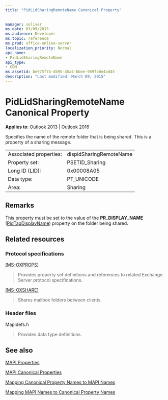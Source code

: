```yaml
---
title: "PidLidSharingRemoteName Canonical Property"
 
 
manager: soliver
ms.date: 03/09/2015
ms.audience: Developer
ms.topic: reference
ms.prod: office-online-server
localization_priority: Normal
api_name:
- PidLidSharingRemoteName
api_type:
- COM
ms.assetid: be975f74-4b95-45a4-bbee-959fa8e4ad45
description: "Last modified: March 09, 2015"
---
```


# PidLidSharingRemoteName Canonical Property

  
  
**Applies to**: Outlook 2013 | Outlook 2016 
  
Specifies the name of the remote folder that is being shared. This is a property of a sharing message.
  
|||
|:-----|:-----|
|Associated properties:  <br/> |dispidSharingRemoteName  <br/> |
|Property set:  <br/> |PSETID_Sharing  <br/> |
|Long ID (LID):  <br/> |0x00008A05  <br/> |
|Data type:  <br/> |PT_UNICODE  <br/> |
|Area:  <br/> |Sharing  <br/> |
   
## Remarks

This property must be set to the value of the **PR_DISPLAY_NAME** ([PidTagDisplayName](pidtagdisplayname-canonical-property.md)) property on the folder being shared.
  
## Related resources

### Protocol specifications

[[MS-OXPROPS]](https://msdn.microsoft.com/library/f6ab1613-aefe-447d-a49c-18217230b148%28Office.15%29.aspx)
  
> Provides property set definitions and references to related Exchange Server protocol specifications.
    
[[MS-OXSHARE]](https://msdn.microsoft.com/library/e4e5bd27-d5e0-43f9-a6ea-550876724f3d%28Office.15%29.aspx)
  
> Shares mailbox folders between clients.
    
### Header files

Mapidefs.h
  
> Provides data type definitions.
    
## See also



[MAPI Properties](mapi-properties.md)
  
[MAPI Canonical Properties](mapi-canonical-properties.md)
  
[Mapping Canonical Property Names to MAPI Names](mapping-canonical-property-names-to-mapi-names.md)
  
[Mapping MAPI Names to Canonical Property Names](mapping-mapi-names-to-canonical-property-names.md)

